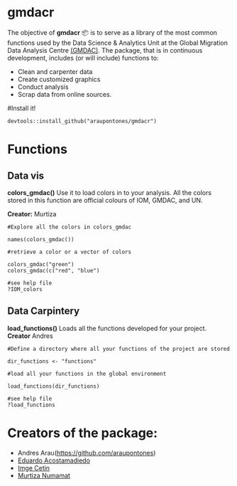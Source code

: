 # gmdacr

The objective of **gmdacr** 📦 is to serve as a library of the most common functions used by the Data Science & Analytics Unit at the Global Migration Data Analysis Centre [(GMDAC)](https://gmdac.iom.int/). The package, that is in continuous development, includes (or will include) functions to:

* Clean and carpenter data
* Create customized graphics
* Conduct analysis
* Scrap data from online sources.

#Install it!

```
devtools::install_github("araupontones/gmdacr")

```


# Functions

## Data vis

**colors_gmdac()** Use it to load colors in to your analysis. All the colors stored in this function are official colours of IOM, GMDAC, and UN.

**Creator:** Murtiza


```
#Explore all the colors in colors_gmdac

names(colors_gmdac())

#retrieve a color or a vector of colors

colors_gmdac("green")
colors_gmdac(c("red", "blue")

#see help file
?IOM_colors

```

## Data Carpintery

**load_functions()** Loads all the functions developed for your project.
**Creator** Andres

```
#Define a directory where all your functions of the project are stored

dir_functions <- "functions"

#load all your functions in the global environment

load_functions(dir_functions)

#see help file
?load_functions

```




# Creators of the package:

* Andres Arau(https://github.com/araupontones)
* [Eduardo Acostamadiedo](https://github.com/eduardo757ag)
* [Imge Cetin](https://github.com/imgesucet)
* [Murtiza Numamat](https://github.com/murtiza)



